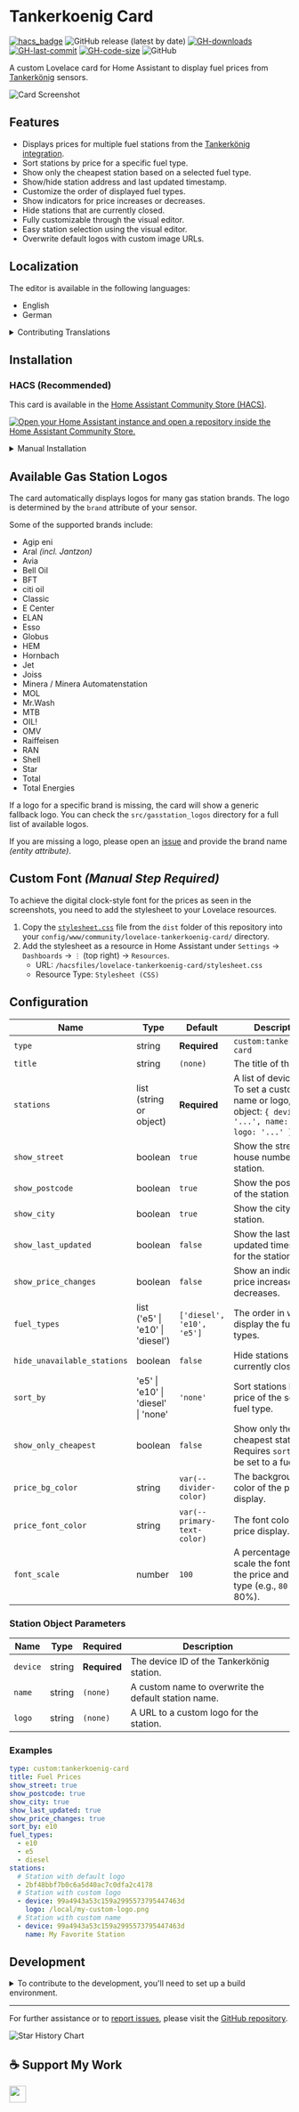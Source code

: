 # Tankerkoenig Card

[![hacs_badge](https://img.shields.io/badge/HACS-Custom-41BDF5.svg?style=flat-square)](https://github.com/hacs/integration)
![GitHub release (latest by date)](https://img.shields.io/github/v/release/timmaurice/lovelace-tankerkoenig-card?style=flat-square)
[![GH-downloads](https://img.shields.io/github/downloads/timmaurice/lovelace-tankerkoenig-card/total?style=flat-square)](https://github.com/timmaurice/lovelace-tankerkoenig-card/releases)
[![GH-last-commit](https://img.shields.io/github/last-commit/timmaurice/lovelace-tankerkoenig-card.svg?style=flat-square)](https://github.com/timmaurice/lovelace-tankerkoenig-card/commits/master)
[![GH-code-size](https://img.shields.io/github/languages/code-size/timmaurice/lovelace-tankerkoenig-card.svg?style=flat-square)](https://github.com/timmaurice/lovelace-tankerkoenig-card)
![GitHub](https://img.shields.io/github/license/timmaurice/lovelace-tankerkoenig-card?style=flat-square)

A custom Lovelace card for Home Assistant to display fuel prices from [Tankerkönig](https://www.tankerkoenig.de/) sensors.

<img src="https://raw.githubusercontent.com/timmaurice/lovelace-tankerkoenig-card/main/image.png" alt="Card Screenshot" />

## Features

- Displays prices for multiple fuel stations from the [Tankerkönig integration](https://www.home-assistant.io/integrations/tankerkoenig/).
- Sort stations by price for a specific fuel type.
- Show only the cheapest station based on a selected fuel type.
- Show/hide station address and last updated timestamp.
- Customize the order of displayed fuel types.
- Show indicators for price increases or decreases.
- Hide stations that are currently closed.
- Fully customizable through the visual editor.
- Easy station selection using the visual editor.
- Overwrite default logos with custom image URLs.

## Localization

The editor is available in the following languages:

- English
- German

<details>
<summary>Contributing Translations</summary>

If you would like to contribute a new translation:

1.  Fork the repository on GitHub.
2.  In the `src/translation` directory, copy `en.json` and rename it to your language code (e.g., `fr.json` for French).
3.  Translate all the values in the new file.
4.  Submit a pull request with your changes.

</details>

## Installation

### HACS (Recommended)

This card is available in the [Home Assistant Community Store (HACS)](https://hacs.xyz/).

<a href="https://my.home-assistant.io/redirect/hacs_repository/?owner=timmaurice&repository=lovelace-tankerkoenig-card&category=plugin" target="_blank" rel="noreferrer noopener"><img src="https://my.home-assistant.io/badges/hacs_repository.svg" alt="Open your Home Assistant instance and open a repository inside the Home Assistant Community Store." /></a>

<details>
<summary>Manual Installation</summary>

1.  Download the `tankerkoenig-card.js` file from the latest release.
2.  Place it in your `config/www` directory.
3.  Add the resource reference to your Lovelace configuration under `Settings` -> `Dashboards` -> `...` -> `Resources`.
    - URL: `/local/tankerkoenig-card.js`
    - Resource Type: `JavaScript Module`

You can now add the card to your dashboard.

</details>

## Available Gas Station Logos

The card automatically displays logos for many gas station brands. The logo is determined by the `brand` attribute of your sensor.

Some of the supported brands include:

- Agip eni
- Aral _(incl. Jantzon)_
- Avia
- Bell Oil
- BFT
- citi oil
- Classic
- E Center
- ELAN
- Esso
- Globus
- HEM
- Hornbach
- Jet
- Joiss
- Minera / Minera Automatenstation
- MOL
- Mr.Wash
- MTB
- OIL!
- OMV
- Raiffeisen
- RAN
- Shell
- Star
- Total
- Total Energies

If a logo for a specific brand is missing, the card will show a generic fallback logo. You can check the `src/gasstation_logos` directory for a full list of available logos.

If you are missing a logo, please open an [issue](https://github.com/timmaurice/lovelace-tankerkoenig-card/issues) and provide the brand name _(entity attribute)_.

## Custom Font _(Manual Step Required)_

To achieve the digital clock-style font for the prices as seen in the screenshots, you need to add the stylesheet to your Lovelace resources.

1.  Copy the [`stylesheet.css`](https://raw.githubusercontent.com/timmaurice/lovelace-tankerkoenig-card/refs/heads/main/dist/stylesheet.css) file from the `dist` folder of this repository into your `config/www/community/lovelace-tankerkoenig-card/` directory.
2.  Add the stylesheet as a resource in Home Assistant under `Settings` -> `Dashboards` -> `⋮` (top right) -> `Resources`.
    - URL: `/hacsfiles/lovelace-tankerkoenig-card/stylesheet.css`
    - Resource Type: `Stylesheet (CSS)`

## Configuration

| Name                        | Type                                | Default                     | Description                                                                                                       |
| --------------------------- | ----------------------------------- | --------------------------- | ----------------------------------------------------------------------------------------------------------------- |
| `type`                      | string                              | **Required**                | `custom:tankerkoenig-card`                                                                                        |
| `title`                     | string                              | `(none)`                    | The title of the card.                                                                                            |
| `stations`                  | list (string or object)             | **Required**                | A list of device IDs. To set a custom name or logo, use an object: `{ device: '...', name: '...', logo: '...' }`. |
| `show_street`               | boolean                             | `true`                      | Show the street and house number of the station.                                                                  |
| `show_postcode`             | boolean                             | `true`                      | Show the postcode of the station.                                                                                 |
| `show_city`                 | boolean                             | `true`                      | Show the city of the station.                                                                                     |
| `show_last_updated`         | boolean                             | `false`                     | Show the last updated timestamp for the station.                                                                  |
| `show_price_changes`        | boolean                             | `false`                     | Show an indicator for price increases or decreases.                                                               |
| `fuel_types`                | list ('e5' \| 'e10' \| 'diesel')    | `['diesel', 'e10', 'e5']`   | The order in which to display the fuel types.                                                                     |
| `hide_unavailable_stations` | boolean                             | `false`                     | Hide stations that are currently closed.                                                                          |
| `sort_by`                   | 'e5' \| 'e10' \| 'diesel' \| 'none' | `'none'`                    | Sort stations by the price of the selected fuel type.                                                             |
| `show_only_cheapest`        | boolean                             | `false`                     | Show only the cheapest station. Requires `sort_by` to be set to a fuel type.                                      |
| `price_bg_color`            | string                              | `var(--divider-color)`      | The background color of the price display.                                                                        |
| `price_font_color`          | string                              | `var(--primary-text-color)` | The font color of the price display.                                                                              |
| `font_scale`                | number                              | `100`                       | A percentage to scale the font size of the price and fuel type (e.g., `80` for 80%).                              |

### Station Object Parameters

| Name     | Type   | Required     | Description                                          |
| -------- | ------ | ------------ | ---------------------------------------------------- |
| `device` | string | **Required** | The device ID of the Tankerkönig station.            |
| `name`   | string | `(none)`     | A custom name to overwrite the default station name. |
| `logo`   | string | `(none)`     | A URL to a custom logo for the station.              |

### Examples

```yaml
type: custom:tankerkoenig-card
title: Fuel Prices
show_street: true
show_postcode: true
show_city: true
show_last_updated: true
show_price_changes: true
sort_by: e10
fuel_types:
  - e10
  - e5
  - diesel
stations:
  # Station with default logo
  - 2bf48bbf7b0c6a5d40ac7c0dfa2c4178
  # Station with custom logo
  - device: 99a4943a53c159a2995573795447463d
    logo: /local/my-custom-logo.png
  # Station with custom name
  - device: 99a4943a53c159a2995573795447463d
    name: My Favorite Station
```

## Development

<details>
<summary>To contribute to the development, you'll need to set up a build environment.</summary>

1.  **Clone the repository:**

    ```bash
    git clone https://github.com/timmaurice/lovelace-tankerkoenig-card.git
    cd lovelace-tankerkoenig-card
    ```

2.  **Install dependencies:**

    ```bash
    npm install
    ```

3.  **Start the development server:**
    This command will build for changes in the `src` directory and rebuild the card.

    ```bash
    npm run build
    ```

4.  In your Home Assistant instance, you will need to configure Lovelace to use the local development version of the card from `dist/tankerkoenig-card.js`.
</details>

---

For further assistance or to [report issues](https://github.com/timmaurice/lovelace-tankerkoenig-card/issues), please visit the [GitHub repository](https://github.com/timmaurice/lovelace-tankerkoenig-card).

![Star History Chart](https://api.star-history.com/svg?repos=timmaurice/lovelace-tankerkoenig-card&type=Date)

## ☕ Support My Work

[<img src="https://cdn.buymeacoffee.com/buttons/v2/default-yellow.png" height="30" />](https://www.buymeacoffee.com/timmaurice)
